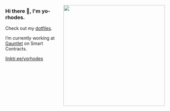  <a href="https://github.com/yorhodes"><img src="https://github-readme-stats.vercel.app/api?username=yorhodes&show_icons=true&theme=graywhite&count_private=true&include_all_commits=true&hide_rank=true&custom_title=Stats" align="right" width="320"/></a>

### Hi there 👋, I'm yo-rhodes. 

Check out my [dotfiles](https://github.com/yorhodes/dotfiles).

I’m currently working at [Gauntlet](https://gauntlet.network/) on Smart Contracts.

[linktr.ee/yorhodes](https://linktr.ee/yorhodes)
